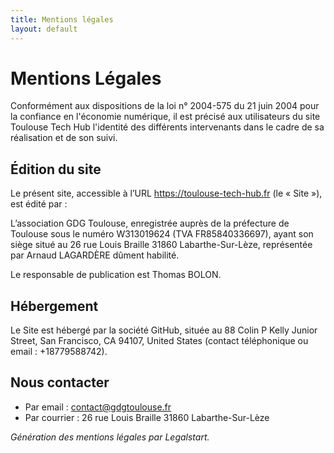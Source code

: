 ```yaml
---
title: Mentions légales
layout: default
---
```


# Mentions Légales

Conformément aux dispositions de la loi n° 2004-575 du 21 juin 2004 pour la confiance en l'économie numérique, il est précisé aux utilisateurs du site Toulouse Tech Hub l'identité des différents intervenants dans le cadre de sa réalisation et de son suivi.

## Édition du site

Le présent site, accessible à l’URL https://toulouse-tech-hub.fr (le « Site »), est édité par :

L’association GDG Toulouse, enregistrée auprès de la préfecture de Toulouse sous le numéro W313019624 (TVA FR85840336697), ayant son siège situé au 26 rue Louis Braille 31860 Labarthe-Sur-Lèze, représentée par Arnaud LAGARDÈRE dûment habilité.

Le responsable de publication est Thomas BOLON.

## Hébergement

Le Site est hébergé par la société GitHub, située au 88 Colin P Kelly Junior Street, San Francisco, CA 94107, United States (contact téléphonique ou email : +18779588742).

## Nous contacter 

* Par email : contact@gdgtoulouse.fr
* Par courrier : 26 rue Louis Braille 31860 Labarthe-Sur-Lèze

*Génération des mentions légales par Legalstart.*
